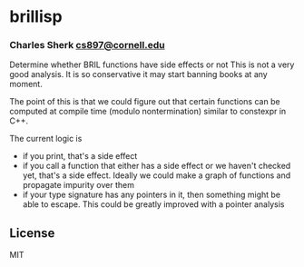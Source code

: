 # brillisp
### Charles Sherk <cs897@cornell.edu>

Determine whether BRIL functions have side effects or not
This is not a very good analysis. It is so conservative it may start banning
books at any moment.

The point of this is that we could figure out that certain functions can be
computed at compile time (modulo nontermination) similar to constexpr in C++.


The current logic is
 - if you print, that's a side effect
 - if you call a function that either has a side effect or we haven't checked
   yet, that's a side effect. Ideally we could make a graph of functions and
   propagate impurity over them
 - if your type signature has any pointers in it, then something might be able
   to escape. This could be greatly improved with a pointer analysis

## License

MIT

